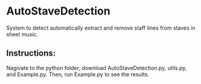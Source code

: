# AutoStaveDetection
System to detect automatically extract and remove staff lines from staves in sheet music.

## Instructions:
Nagivate to the python folder, download AutoStaveDetection.py, utils.py, and Example.py. Then, run Example.py to see the results.
